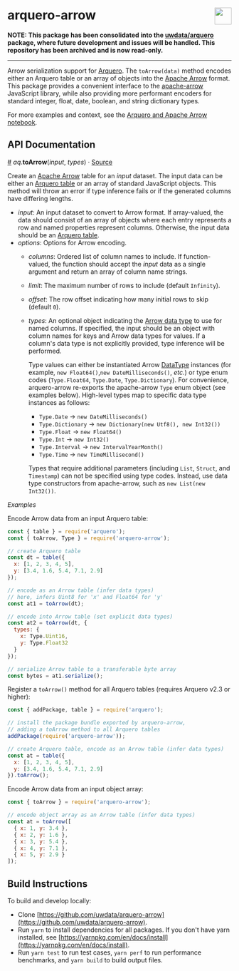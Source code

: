 # arquero-arrow <a href="https://github.com/uwdata/arquero"><img align="right" src="https://github.com/uwdata/arquero/blob/master/docs/assets/logo.svg?raw=true" height="38"></img></a>

**NOTE: This package has been consolidated into the [uwdata/arquero](https://github.com/uwdata/arquero) package, where future development and issues will be handled. This repository has been archived and is now read-only.**

<hr/>

Arrow serialization support for [Arquero](https://github.com/uwdata/arquero). The `toArrow(data)` method encodes either an Arquero table or an array of objects into the [Apache Arrow](https://arrow.apache.org/) format. This package provides a convenient interface to the [apache-arrow](https://arrow.apache.org/docs/js/) JavaScript library, while also providing more performant encoders for standard integer, float, date, boolean, and string dictionary types.

For more examples and context, see the [Arquero and Apache Arrow notebook](https://observablehq.com/@uwdata/arquero-and-apache-arrow).

## API Documentation

<a id="toArrow" href="#toArrow">#</a>
<em>aq</em>.<b>toArrow</b>(<i>input</i>, <i>types</i>) · [Source](https://github.com/uwdata/arquero-arrow/blob/master/src/encode/to-arrow.js)

Create an [Apache Arrow](https://arrow.apache.org/docs/js/) table for an *input* dataset. The input data can be either an [Arquero table](https://uwdata.github.io/arquero/api/#table) or an array of standard JavaScript objects. This method will throw an error if type inference fails or if the generated columns have differing lengths.

* *input*: An input dataset to convert to Arrow format. If array-valued, the data should consist of an array of objects where each entry represents a row and named properties represent columns. Otherwise, the input data should be an [Arquero table](https://uwdata.github.io/arquero/api/#table).
* *options*: Options for Arrow encoding.
  * *columns*: Ordered list of column names to include. If function-valued, the function should accept the *input* data as a single argument and return an array of column name strings.
  * *limit*: The maximum number of rows to include (default `Infinity`).
  * *offset*: The row offset indicating how many initial rows to skip (default `0`).
  * *types*: An optional object indicating the [Arrow data type](https://arrow.apache.org/docs/js/enums/type.html) to use for named columns. If specified, the input should be an object with column names for keys and Arrow data types for values. If a column's data type is not explicitly provided, type inference will be performed.

    Type values can either be instantiated Arrow [DataType](https://arrow.apache.org/docs/js/classes/datatype.html) instances (for example, `new Float64()`,`new DateMilliseconds()`, *etc.*) or type enum codes (`Type.Float64`, `Type.Date`, `Type.Dictionary`). For convenience, arquero-arrow re-exports the apache-arrow `Type` enum object (see examples below). High-level types map to specific data type instances as follows:

    * `Type.Date` → `new DateMilliseconds()`
    * `Type.Dictionary` → `new Dictionary(new Utf8(), new Int32())`
    * `Type.Float` → `new Float64()`
    * `Type.Int` → `new Int32()`
    * `Type.Interval` → `new IntervalYearMonth()`
    * `Type.Time` → `new TimeMillisecond()`

    Types that require additional parameters (including `List`, `Struct`, and `Timestamp`) can not be specified using type codes. Instead, use data type constructors from apache-arrow, such as `new List(new Int32())`.

*Examples*

Encode Arrow data from an input Arquero table:

```js
const { table } = require('arquero');
const { toArrow, Type } = require('arquero-arrow');

// create Arquero table
const dt = table({
  x: [1, 2, 3, 4, 5],
  y: [3.4, 1.6, 5.4, 7.1, 2.9]
});

// encode as an Arrow table (infer data types)
// here, infers Uint8 for 'x' and Float64 for 'y'
const at1 = toArrow(dt);

// encode into Arrow table (set explicit data types)
const at2 = toArrow(dt, {
  types: {
    x: Type.Uint16,
    y: Type.Float32
  }
});

// serialize Arrow table to a transferable byte array
const bytes = at1.serialize();
```

Register a `toArrow()` method for all Arquero tables (requires Arquero v2.3 or higher):

```js
const { addPackage, table } = require('arquero');

// install the package bundle exported by arquero-arrow,
// adding a toArrow method to all Arquero tables
addPackage(require('arquero-arrow'));

// create Arquero table, encode as an Arrow table (infer data types)
const at = table({
  x: [1, 2, 3, 4, 5],
  y: [3.4, 1.6, 5.4, 7.1, 2.9]
}).toArrow();
```

Encode Arrow data from an input object array:

```js
const { toArrow } = require('arquero-arrow');

// encode object array as an Arrow table (infer data types)
const at = toArrow([
  { x: 1, y: 3.4 },
  { x: 2, y: 1.6 },
  { x: 3, y: 5.4 },
  { x: 4, y: 7.1 },
  { x: 5, y: 2.9 }
]);
```

## Build Instructions

To build and develop locally:

- Clone [https://github.com/uwdata/arquero-arrow](https://github.com/uwdata/arquero-arrow).
- Run `yarn` to install dependencies for all packages. If you don't have yarn installed, see [https://yarnpkg.com/en/docs/install](https://yarnpkg.com/en/docs/install).
- Run `yarn test` to run test cases, `yarn perf` to run performance benchmarks, and `yarn build` to build output files.
